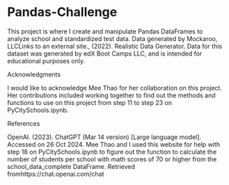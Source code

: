 # Pandas-Challenge
This project is where I create and manipulate Pandas DataFrames to analyze school and standardized test data.
Data generated by Mockaroo, LLCLinks to an external site., (2022). Realistic Data Generator. Data for this dataset was generated by edX Boot Camps LLC, and is intended for educational purposes only.

Acknowledgments

I would like to acknowledge Mee Thao for her collaboration on this project. Her contributions included working together to find out the methods and functions to use on this project from step 11 to step 23 on PyCitySchools.ipynb.

References

OpenAI. (2023). ChatGPT (Mar 14 version) [Large language model]. Accessed on 26 Oct 2024. Mee Thao and I used this website for help with step 18 on PyCitySchools.ipynb to figure out the function to calculate the number of students per school with math scores of 70 or higher from the school_data_complete DataFrame. Retrieved fromhttps://chat.openai.com/chat

